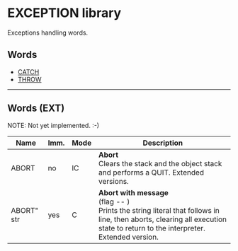 # EXCEPTION library

Exceptions handling words.

## Words

- [CATCH](libs/exception/catch.md)
- [THROW](libs/exception/throw.md)

---

## Words (EXT)

NOTE: Not yet implemented. :-)

| Name       | Imm. | Mode | Description |
| ---        | ---  | ---  | --- |
| ABORT      | no   | IC   | **Abort**<br>Clears the stack and the object stack and performs a QUIT. Extended versions. |
| ABORT" str | yes  | C    | **Abort with message**<br>(flag -- )<br>Prints the string literal that follows in line, then aborts, clearing all execution state to return to the interpreter. Extended version. |
